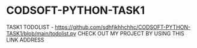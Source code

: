 # CODSOFT-PYTHON-TASK1
TASK1 TODOLIST - https://github.com/sdhfjkhhchhc/CODSOFT-PYTHON-TASK1/blob/main/todolist.py CHECK OUT MY PROJECT BY USING THIS LINK ADDRESS
